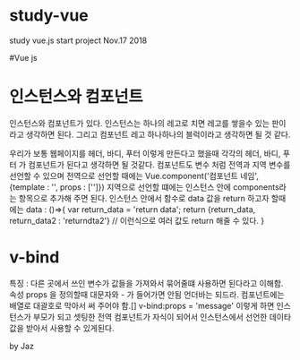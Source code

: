 # study-vue
study vue.js
start project Nov.17 2018


#Vue js

# 인스턴스와 컴포넌트
인스턴스와 컴포넌트가 있다.
인스턴스는 하나의 레고로 치면 레고를 쌓을수 있는 판이라고 생각하면 된다.
그리고 컴포넌트 레고 하나하나의 블럭이라고 생각하면 될 것 같다.

우리가 보통 웹페이지를 헤더, 바디, 푸터 이렇게 만든다고 했을때
각각의 헤더, 바디, 푸터 가 컴포넌트가 된다고 생각하면 될 것같다.
컴포넌트도 변수 처럼 전역과 지역 변수를 선언할 수 있으며
전역으로 선언할 때에는 
Vue.component('컴포넌트 네임',{template : '', props : ['']})
지역으로 선언할 떄에는 인스턴스 안에
components라는 항목으로 추가해 주면 된다.
인스턴스 안에서 함수로 data 값을  return 하고자 할때에는
data : ()=>{
    var return_data = 'return data';
    return {return_data,  return_data2 : 'returndta2'} // 이런식으로 여러 값도  return 해줄 수 있다.
}

# v-bind
특징 : 다른 곳에서 쓰인 변수가 값들을 가져와서 묶어줄떄 사용하면 된다라고 이해함.
속성 props 을 정의할때 대문자와 - 가 들어가면 안됨 언더바는 되드라.
컴포넌트에는 배열로 대괄호로 막아서 써 주어야 함.[]
v-bind:props = 'message'
이렇게 하면  인스턴스가 부모가 되고 셋팅한 전역 컴포넌트가 자식이 되어서
인스턴스에서 선언한 데이타 값을 받아서 사용할 수 있게된다.

by Jaz

